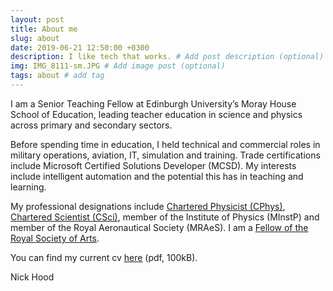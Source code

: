 ```yaml
---
layout: post
title: About me
slug: about
date: 2019-06-21 12:50:00 +0300
description: I like tech that works. # Add post description (optional)
img: IMG_8111-sm.JPG # Add image post (optional)
tags: about # add tag
---
```


I am a Senior Teaching Fellow at Edinburgh University’s Moray House School of Education, leading teacher education in science and physics across primary and secondary sectors.

Before spending time in education, I held technical and commercial roles in military operations, aviation, IT, simulation and training. Trade certifications include Microsoft Certified Solutions Developer (MCSD). My interests include intelligent automation and the potential this has in teaching and learning.

My professional designations include [Chartered Physicist (CPhys)](https://membership.iop.org/chartered-physicist-cphys), [Chartered Scientist (CSci)](https://sciencecouncil.org/scientists-science-technicians/which-professional-award-is-right-for-me/csci/), member of the Institute of Physics (MInstP) and member of the Royal Aeronautical Society (MRAeS). I am a [Fellow of the Royal Society of Arts](https://www.thersa.org/fellowship).

You can find my current cv [here](http://cullaloe.com/cv.pdf) (pdf, 100kB).


Nick Hood